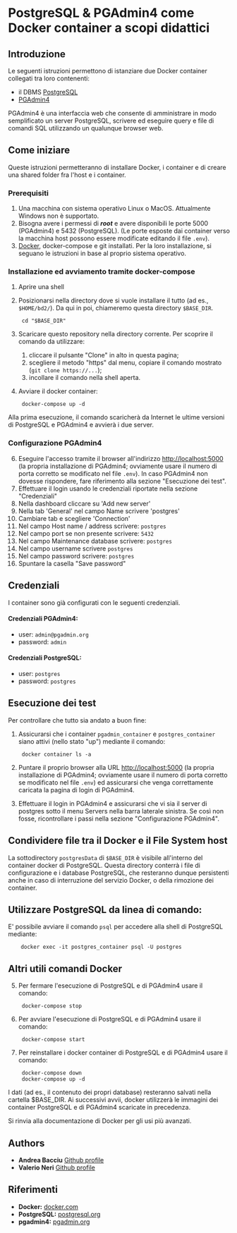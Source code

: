# PostgreSQL & PGAdmin4 come Docker container a scopi didattici

## Introduzione
Le seguenti istruzioni permettono di istanziare due Docker container collegati tra loro contenenti: 

* il DBMS [PostgreSQL](https://www.postgresql.org/)
* [PGAdmin4](https://www.pgadmin.org/)

PGAdmin4 è una interfaccia web che consente di amministrare in modo semplificato un server PostgreSQL, scrivere ed eseguire query e file di comandi SQL utilizzando un qualunque browser web.

## Come iniziare
Queste istruzioni permetteranno di installare Docker, i container e di creare una shared folder fra l'host e i container.

### Prerequisiti
1. Una macchina con sistema operativo Linux o MacOS. Attualmente Windows non è supportato.
2. Bisogna avere i permessi di ***root*** e avere disponibili le porte 5000 (PGAdmin4) e 5432 (PostgreSQL). (Le porte esposte dai container verso la macchina host possono essere modificate editando il file `.env`).
3. [Docker](https://www.docker.com/), docker-compose e git installati. Per la loro installazione, si seguano le istruzioni in base al proprio sistema operativo.

### Installazione ed avviamento tramite docker-compose
1. Aprire una shell
2. Posizionarsi nella directory dove si vuole installare il tutto (ad es., `$HOME/bd2/`). Da qui in poi, chiameremo questa directory `$BASE_DIR`.

        cd "$BASE_DIR"

3. Scaricare questo repository nella directory corrente. Per scoprire il comando da utilizzare:
    1. cliccare il pulsante "Clone" in alto in questa pagina; 
    2. scegliere il metodo "https" dal menu, copiare il comando mostrato (`git clone https://...`);
    3. incollare il comando nella shell aperta.

4. Avviare il docker container:

        docker-compose up -d 

Alla prima esecuzione, il comando scaricherà da Internet le ultime versioni di PostgreSQL e PGAdmin4 e avvierà i due server. 


### Configurazione PGAdmin4
6. Eseguire l'accesso tramite il browser all'indirizzo <http://localhost:5000> (la propria installazione di PGAdmin4; ovviamente usare il numero di porta corretto se modificato nel file `.env`). 
In caso PGAdmin4 non dovesse rispondere, fare riferimento alla sezione "Esecuzione dei test".
6. Effettuare il login usando le credenziali riportate nella sezione "Credenziali"
7. Nella dashboard cliccare su 'Add new server'
8. Nella tab 'General' nel campo Name scrivere 'postgres' 
9. Cambiare tab e scegliere 'Connection'
10. Nel campo Host name / address scrivere: `postgres`
11. Nel campo port se non presente scrivere: `5432`
12. Nel campo Maintenance database scrivere: `postgres`
13. Nel campo username scrivere `postgres`
13. Nel campo password scrivere: `postgres`
13. Spuntare la casella "Save password"

## Credenziali
I container sono già configurati con le seguenti credenziali.

#### Credenziali PGAdmin4:

* user: `admin@pgadmin.org`
* password: `admin`

#### Credenziali PostgreSQL:

* user: `postgres`
* password: `postgres`


## Esecuzione dei test

Per controllare che tutto sia andato a buon fine: 

1. Assicurarsi che i container `pgadmin_container` e `postgres_container` siano attivi (nello stato "up") mediante il comando:

        docker container ls -a
        
1. Puntare il proprio browser alla URL <http://localhost:5000> (la propria installazione di PGAdmin4; ovviamente usare il numero di porta corretto se modificato nel file `.env`) ed assicurarsi che venga correttamente caricata la pagina di login di PGAdmin4.

1. Effettuare il login in PGAdmin4 e assicurarsi che vi sia il server di postgres sotto il menu Servers nella barra laterale sinistra. Se così non fosse, ricontrollare i passi nella sezione "Configurazione PGAdmin4". 

## Condividere file tra il Docker e il File System host
La sottodirectory `postgresData` di `$BASE_DIR` è visibile all'interno del container docker di PostgreSQL.
Questa directory conterrà i file di configurazione e i database PostgreSQL, che resteranno dunque persistenti anche in caso di interruzione del servizio Docker, o della rimozione dei container.

## Utilizzare PostgreSQL da linea di comando:
E' possibile avviare il comando `psql` per accedere alla shell di PostgreSQL mediante:

        docker exec -it postgres_container psql -U postgres


## Altri utili comandi Docker

5. Per fermare l'esecuzione di PostgreSQL e di PGAdmin4 usare il comando:

        docker-compose stop

5. Per avviare l'esecuzione di PostgreSQL e di PGAdmin4 usare il comando:

        docker-compose start
    
5. Per reinstallare i docker container di PostgreSQL e di PGAdmin4 usare il comando:

        docker-compose down
        docker-compose up -d

I dati (ad es., il contenuto dei propri database) resteranno salvati nella cartella $BASE_DIR.
Ai successivi avvii, docker utilizzerà le immagini dei container PostgreSQL e di PGAdmin4 scaricate in precedenza.

Si rinvia alla documentazione di Docker per gli usi più avanzati.

## Authors

* **Andrea Bacciu**  [Github profile](https://github.com/andreabac3)
* **Valerio Neri**   [Github profile](https://github.com/selektion)

## Riferimenti
* **Docker:** [docker.com](https://www.docker.com/)
* **PostgreSQL:**  [postgresql.org](https://www.postgresql.org/)
* **pgadmin4:**  [pgadmin.org](https://www.pgadmin.org/)
